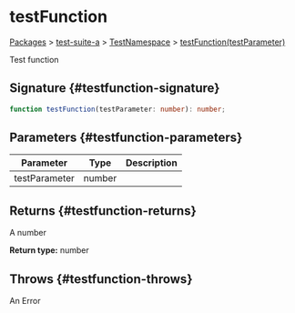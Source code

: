# testFunction

[Packages](/) &gt; [test-suite-a](/test-suite-a) &gt; [TestNamespace](/test-suite-a/testnamespace-namespace) &gt; [testFunction(testParameter)](/test-suite-a/testnamespace-namespace/testfunction-function)

Test function

## Signature {#testfunction-signature}

```typescript
function testFunction(testParameter: number): number;
```

## Parameters {#testfunction-parameters}

| Parameter | Type | Description |
| --- | --- | --- |
| testParameter | number |  |

## Returns {#testfunction-returns}

A number

**Return type:** number

## Throws {#testfunction-throws}

An Error
